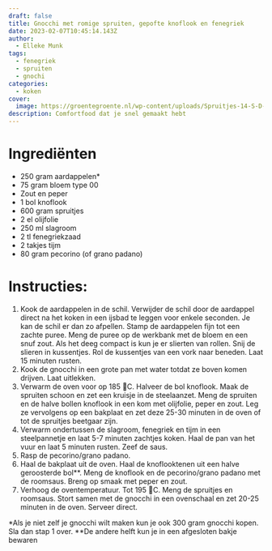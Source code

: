 ```yaml
---
draft: false
title: Gnocchi met romige spruiten, gepofte knoflook en fenegriek
date: 2023-02-07T10:45:14.143Z
author:
  - Elleke Munk
tags:
  - fenegriek
  - spruiten
  - gnochi
categories:
  - koken
cover:
  image: https://groentegroente.nl/wp-content/uploads/Spruitjes-14-S-D-v-som42-698-2.jpg
description: Comfortfood dat je snel gemaakt hebt
---
```

# Ingrediënten

* 250 gram aardappelen*
* 75 gram bloem type 00
* Zout en peper
* 1 bol knoflook
* 600 gram spruitjes
* 2 el olijfolie
* 250 ml slagroom
* 2 tl fenegriekzaad
* 2 takjes tijm
* 80 gram pecorino (of grano padano)

# I﻿nstructies:

1. Kook de aardappelen in de schil. Verwijder de schil door de aardappel direct na het koken in een ijsbad te leggen voor enkele seconden. Je kan de schil er dan zo afpellen. Stamp de aardappelen fijn tot een zachte puree. Meng de puree op de werkbank met de bloem en een snuf zout. Als het deeg compact is kun je er slierten van rollen. Snij de slieren in kussentjes. Rol de kussentjes van een vork naar beneden. Laat 15 minuten rusten. 
2. Kook de gnocchi in een grote pan met water totdat ze boven komen drijven. Laat uitlekken.
3. Verwarm de oven voor op 185 C. Halveer de bol knoflook. Maak de spruiten schoon en zet een kruisje in de steelaanzet. Meng de spruiten en de halve bollen knoflook in een kom met olijfolie, peper en zout. Leg ze vervolgens op een bakplaat en zet deze 25-30 minuten in de oven of tot de spruitjes beetgaar zijn.
4. Verwarm ondertussen de slagroom, fenegriek en tijm in een steelpannetje en laat 5-7 minuten zachtjes koken. Haal de pan van het vuur en laat 5 minuten rusten. Zeef de saus.
5. Rasp de pecorino/grano padano.
6. Haal de bakplaat uit de oven. Haal de knoflooktenen uit een halve geroosterde bol\*\*. Meng de knoflook en de pecorino/grano padano met de roomsaus. Breng op smaak met peper en zout.
7. Verhoog de oventemperatuur. Tot 195 C. Meng de spruitjes en roomsaus. Stort samen met de gnocchi in een ovenschaal en zet 20-25 minuten in de oven. Serveer direct.

\*Als je niet zelf je gnocchi wilt maken kun je ook 300 gram gnocchi kopen. Sla dan stap 1 over.
\**De andere helft kun je in een afgesloten bakje bewaren
